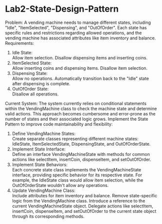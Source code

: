 # Lab2-State-Design-Pattern

Problem:
A vending machine needs to manage different states, including "Idle", "ItemSelected", "Dispensing", and "OutOfOrder". Each state has specific rules and restrictions regarding allowed operations, and the vending machine has associated attributes like item inventory and balance.
Requirements:
1. Idle State:  <br>
  Allow item selection.
  Disallow dispensing items and inserting coins. 
2. ItemSelected State:  <br>
  Allow inserting coins and dispensing items.
  Disallow item selection.
3. Dispensing State:  <br>
Allow no operations.
  Automatically transition back to the "Idle" state after dispensing is complete.
4. OutOfOrder State:  <br>
  Disallow all operations.

Current System: The system currently relies on conditional statements within the VendingMachine class to check the machine state and determine valid actions. This approach becomes cumbersome and error-prone as the number of states and their associated logic grows.
Implement the State Pattern to improve code maintainability and flexibility:
1. Define VendingMachine States:  <br>
  Create separate classes representing different machine states: IdleState, ItemSelectedState, DispensingState, and OutOfOrderState.
2. Implement State Interface:  <br>
  Define an interface VendingMachineState with methods for common actions like selectItem, insertCoin, dispenseItem, and setOutOfOrder.
3. Implement State Behaviors:  <br>
  Each concrete state class implements the VendingMachineState interface, providing specific behavior for its respective state. For example, the IdleState class would allow   item selection, while the OutOfOrderState wouldn't allow any operations.
4. Update VendingMachine Class:  <br>
  Include attributes for item inventory and balance.
  Remove state-specific logic from the VendingMachine class.
  Introduce a reference to the current VendingMachineState object.
  Delegate actions like selectItem, insertCoin, dispenseItem, and setOutOfOrder to the current state object through its corresponding methods.
